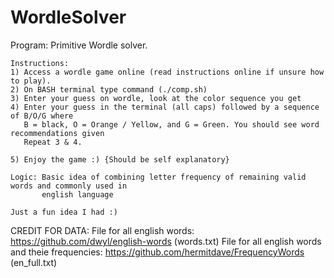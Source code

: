 # WordleSolver
Program: Primitive Wordle solver. 

	Instructions: 
	1) Access a wordle game online (read instructions online if unsure how to play). 
	2) On BASH terminal type command (./comp.sh)
	3) Enter your guess on wordle, look at the color sequence you get
	4) Enter your guess in the terminal (all caps) followed by a sequence of B/O/G where 
	   B = black, O = Orange / Yellow, and G = Green. You should see word recommendations given
	   Repeat 3 & 4.
	
	5) Enjoy the game :) {Should be self explanatory}

	Logic: Basic idea of combining letter frequency of remaining valid words and commonly used in  
	       english language

	Just a fun idea I had :) 


CREDIT FOR DATA:
	File for all english words: https://github.com/dwyl/english-words (words.txt)
	File for all english words and theie frequencies: https://github.com/hermitdave/FrequencyWords (en_full.txt)
